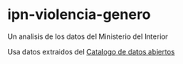 # ipn-violencia-genero
Un analisis de los datos del Ministerio del Interior

Usa datos extraidos del [Catalogo de datos abiertos](https://catalogodatos.gub.uy/dataset/seguridad_y_violencia_en_genero_ministerio_interior) 
